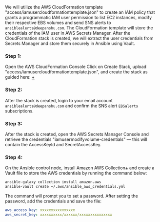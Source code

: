 We will utilize the AWS CloudFormation template "access/iamusercloudformationtemplate.json" to create an IAM policy that grants a programmatic IAM user permission to list EC2 instances, modify their respective EBS volumes and send SNS alerts to `ansiblealerts@deepanshu.com`. The CloudFormation template will store the credentials of the IAM user in AWS Secrets Manager. After the CloudFormation stack is created, we will extract the user credentials from Secrets Manager and store them securely in Ansible using Vault.

### Step 1:
Open the AWS CloudFormation Console
Click on Create Stack, upload "access/iamusercloudformationtemplate.json", and create the stack as guided here: [+](https://docs.aws.amazon.com/AWSCloudFormation/latest/UserGuide/cfn-console-create-stack.html)

### Step 2:
After the stack is created, login to your email account `ansiblealerts@deepanshu.com` and confirm the SNS alert `EBSalerts` subscriptions.

### Step 3:
After the stack is created, open the AWS Secrets Manager Console and retrieve the credentials "iamusermodifyvolume-credentials" — this will contain the AccessKeyId and SecretAccessKey.

### Step 4:
On the Ansible control node, install Amazon AWS Collection[+](https://galaxy.ansible.com/ui/repo/published/amazon/aws/) and create a Vault file to store the AWS credentials by running the command below:
```bash
ansible-galaxy collection install amazon.aws
ansible-vault create ~/.aws/ansible_aws_credentials.yml
```
The command will prompt you to set a password.
After setting the password, add the credentials and save the file:
```yaml
aws_access_key: xxxxxxxxxxxxxxxx
aws_secret_key: xxxxxxxxxx/xxxxxx/xxxxxxxxxxxxxxx
```
